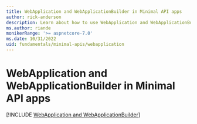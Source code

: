 ```yaml
---
title: WebApplication and WebApplicationBuilder in Minimal API apps
author: rick-anderson
description: Learn about how to use WebApplication and WebApplicationBuilder.
ms.author: riande
monikerRange: '>= aspnetcore-7.0'
ms.date: 10/31/2022
uid: fundamentals/minimal-apis/webapplication
---
```


# WebApplication and WebApplicationBuilder in Minimal API apps

[!INCLUDE [WebApplication and WebApplicationBuilder](includes/webapplication.md)]
